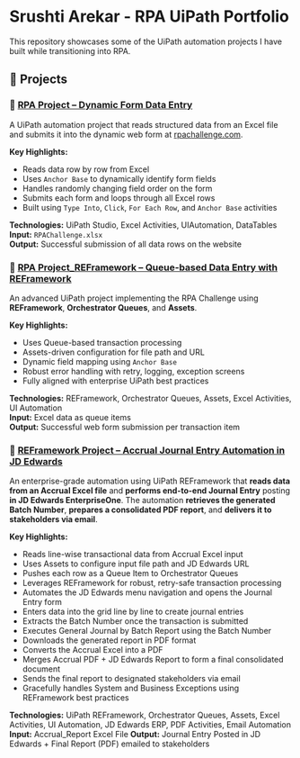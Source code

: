 # Srushti Arekar - RPA UiPath Portfolio

This repository showcases some of the UiPath automation projects I have built while transitioning into RPA.

## 📁 Projects

### 🔹 [RPA Project – Dynamic Form Data Entry](https://github.com/SrushtiArekar/UiPath-Portfolio/tree/main/RPAChallenge)

A UiPath automation project that reads structured data from an Excel file and submits it into the dynamic web form at [rpachallenge.com](https://rpachallenge.com/).

**Key Highlights:**
- Reads data row by row from Excel
- Uses `Anchor Base` to dynamically identify form fields
- Handles randomly changing field order on the form
- Submits each form and loops through all Excel rows
- Built using `Type Into`, `Click`, `For Each Row`, and `Anchor Base` activities

**Technologies:** UiPath Studio, Excel Activities, UIAutomation, DataTables  
**Input:** `RPAChallenge.xlsx`  
**Output:** Successful submission of all data rows on the website 

### 🔹 [RPA Project_REFramework – Queue-based Data Entry with REFramework](https://github.com/SrushtiArekar/UiPath-Portfolio/tree/main/RPAChallengeUsingREFramework)

An advanced UiPath project implementing the RPA Challenge using **REFramework**, **Orchestrator Queues**, and **Assets**.

**Key Highlights:**
- Uses Queue-based transaction processing
- Assets-driven configuration for file path and URL
- Dynamic field mapping using `Anchor Base`
- Robust error handling with retry, logging, exception screens
- Fully aligned with enterprise UiPath best practices

**Technologies:** REFramework, Orchestrator Queues, Assets, Excel Activities, UI Automation  
**Input:** Excel data as queue items  
**Output:** Successful web form submission per transaction item

### 🔹 [REFramework Project – Accrual Journal Entry Automation in JD Edwards](https://github.com/SrushtiArekar/UiPath-Portfolio/tree/main/RPA_JDEdwards_REFramework)

An enterprise-grade automation using UiPath REFramework that **reads data from an Accrual Excel file** and **performs end-to-end Journal Entry** posting **in JD Edwards EnterpriseOne**. The automation **retrieves the generated Batch Number**, **prepares a consolidated PDF report**, and **delivers it to stakeholders via email**.

**Key Highlights:**
- Reads line-wise transactional data from Accrual Excel input
- Uses Assets to configure input file path and JD Edwards URL
- Pushes each row as a Queue Item to Orchestrator Queues
- Leverages REFramework for robust, retry-safe transaction processing
- Automates the JD Edwards menu navigation and opens the Journal Entry form
- Enters data into the grid line by line to create journal entries
- Extracts the Batch Number once the transaction is submitted
- Executes General Journal by Batch Report using the Batch Number
- Downloads the generated report in PDF format
- Converts the Accrual Excel into a PDF
- Merges Accrual PDF + JD Edwards Report to form a final consolidated document
- Sends the final report to designated stakeholders via email
- Gracefully handles System and Business Exceptions using REFramework best practices

**Technologies:** UiPath REFramework, Orchestrator Queues, Assets, Excel Activities, UI Automation, JD Edwards ERP, PDF Activities, Email Automation
**Input:** Accrual_Report Excel File
**Output:** Journal Entry Posted in JD Edwards + Final Report (PDF) emailed to stakeholders


